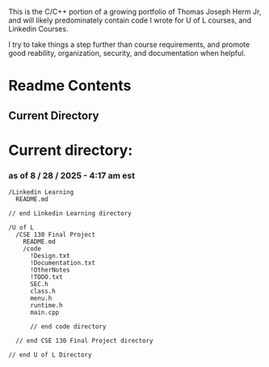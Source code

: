 This is the C/C++ portion of a growing portfolio of Thomas Joseph Herm Jr, and will likely predominately contain code I wrote for U of L courses, and Linkedin Courses.

I try to take things a step further than course requirements, and promote good reability, organization, security, and documentation when helpful.


# Readme Contents

## Current Directory


# Current directory:
### as of 8 / 28 / 2025 - 4:17 am est

    /Linkedin Learning
      README.md
      
    // end Linkedin Learning directory

    /U of L
      /CSE 130 Final Project
        README.md
        /code
          !Design.txt
          !Documentation.txt
          !OtherNotes
          !TODO.txt
          SEC.h
          class.h
          menu.h
          runtime.h
          main.cpp

          // end code directory

      // end CSE 130 Final Project directory
    
    // end U of L Directory

